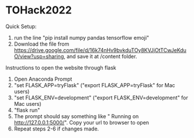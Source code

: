 # TOHack2022
Quick Setup:
1. run the line "pip install numpy pandas tensorflow emoji"
2. Download the file from https://drive.google.com/file/d/16k74nHv9bvkduTOy8KVJjOtTCwJeKduO/view?usp=sharing, and save it at /content folder.

Instructions to open the website through flask
1. Open Anaconda Prompt
2. "set FLASK_APP=tryFlask" ("export FLASK_APP=tryFlask" for Mac users)
3. "set FLASK_ENV=development" ("export FLASK_ENV=development" for Mac users)
4. "flask run"
5. The prompt should say something like " Running on http://127.0.0.1:5000/". Copy your url to browser to open
6. Repeat steps 2-6 if changes made.
